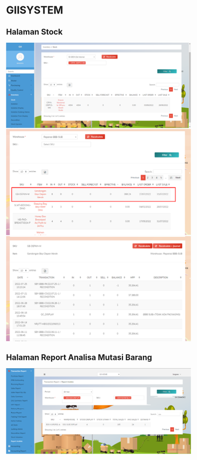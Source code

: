# GIISYSTEM

## Halaman Stock
![Alt text](/screenshot_gii/Screenshot_2.png)
![Alt text](/screenshot_gii/Screenshot_7.png)
![Alt text](/screenshot_gii/Screenshot_8.png)

## Halaman Report Analisa Mutasi Barang
![Alt text](/screenshot_gii/Screenshot_3.png)

<!-- ## Halaman Dashboard
![Alt text](/screenshot_ksi-ess/dashboard.jpg)

## Halaman Menu Master Indikator KPI
![Alt text](/screenshot_ksi-ess/master-indikator-kpi.jpg)
![Alt text](/screenshot_ksi-ess/master-indikator-kpi-tambah1.jpg)
![Alt text](/screenshot_ksi-ess/master-indikator-kpi-tambah2.jpg)
![Alt text](/screenshot_ksi-ess/master-indikator-kpi-edit1.jpg)
![Alt text](/screenshot_ksi-ess/master-indikator-kpi-edit2.jpg)

## Halaman Menu Master Indikator Perilaku Penilaian
![Alt text](/screenshot_ksi-ess/master-indikator-perilaku-penilaian.jpg)
![Alt text](/screenshot_ksi-ess/master-indikator-perilaku-penilaian-tambah1.jpg)
![Alt text](/screenshot_ksi-ess/master-indikator-perilaku-penilaian-tambah2.jpg)
![Alt text](/screenshot_ksi-ess/master-indikator-perilaku-penilaian-edit1.jpg)
![Alt text](/screenshot_ksi-ess/master-indikator-perilaku-penilaian-edit2.jpg)

## Halaman Menu Setting Skor
![Alt text](/screenshot_ksi-ess/setting_skor.jpg)
![Alt text](/screenshot_ksi-ess/setting_skor1.jpg)
![Alt text](/screenshot_ksi-ess/setting_skor2.jpg)

## Halaman Menu Setting KPI
![Alt text](/screenshot_ksi-ess/setting_kpi1.jpg)
![Alt text](/screenshot_ksi-ess/setting_kpi2.jpg)
![Alt text](/screenshot_ksi-ess/setting_kpi3.jpg)
![Alt text](/screenshot_ksi-ess/setting_kpi4.jpg)
![Alt text](/screenshot_ksi-ess/setting_kpi5.jpg)

## Halaman Menu Setting Indikator Perilaku
![Alt text](/screenshot_ksi-ess/setting_indikator-perilaku1.jpg)
![Alt text](/screenshot_ksi-ess/setting_indikator-perilaku2.jpg)
![Alt text](/screenshot_ksi-ess/setting_indikator-perilaku3.jpg)
![Alt text](/screenshot_ksi-ess/setting_indikator-perilaku4.jpg) -->

<!-- ## Halaman Report
![Alt text](/screenshot_penomoran/report.png)

## Halaman Report Preview
![Alt text](/screenshot_penomoran/report_preview.png) -->